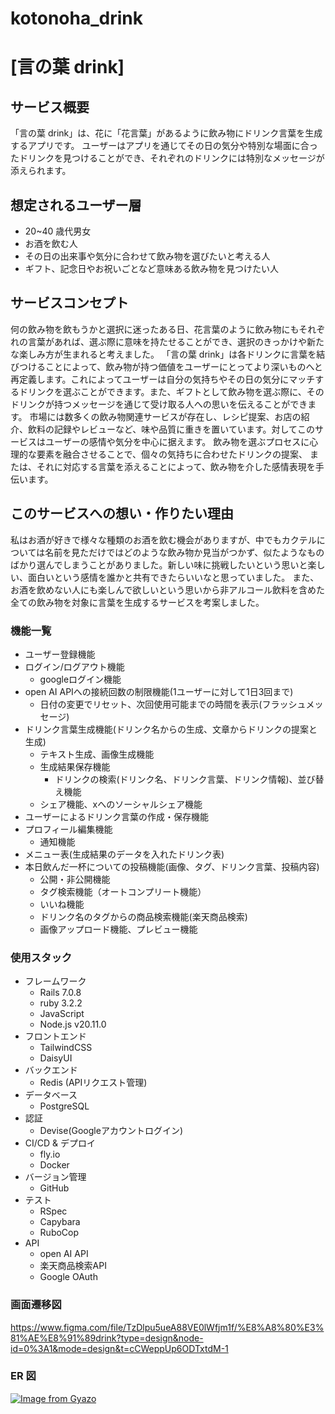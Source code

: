 # kotonoha_drink

# [言の葉 drink]

## サービス概要

「言の葉 drink」は、花に「花言葉」があるように飲み物にドリンク言葉を生成するアプリです。
ユーザーはアプリを通じてその日の気分や特別な場面に合ったドリンクを見つけることができ、それぞれのドリンクには特別なメッセージが添えられます。

## 想定されるユーザー層

- 20~40 歳代男女
- お酒を飲む人
- その日の出来事や気分に合わせて飲み物を選びたいと考える人
- ギフト、記念日やお祝いごとなど意味ある飲み物を見つけたい人

## サービスコンセプト

何の飲み物を飲もうかと選択に迷ったある日、花言葉のように飲み物にもそれぞれの言葉があれば、選ぶ際に意味を持たせることができ、選択のきっかけや新たな楽しみ方が生まれると考えました。
「言の葉 drink」は各ドリンクに言葉を結びつけることによって、飲み物が持つ価値をユーザーにとってより深いものへと再定義します。これによってユーザーは自分の気持ちやその日の気分にマッチするドリンクを選ぶことができます。また、ギフトとして飲み物を選ぶ際に、そのドリンクが持つメッセージを通じて受け取る人への思いを伝えることができます。
市場には数多くの飲み物関連サービスが存在し、レシピ提案、お店の紹介、飲料の記録やレビューなど、味や品質に重きを置いています。対してこのサービスはユーザーの感情や気分を中心に据えます。
飲み物を選ぶプロセスに心理的な要素を融合させることで、個々の気持ちに合わせたドリンクの提案、
または、それに対応する言葉を添えることによって、飲み物を介した感情表現を手伝います。

## このサービスへの想い・作りたい理由

私はお酒が好きで様々な種類のお酒を飲む機会がありますが、中でもカクテルについては名前を見ただけではどのような飲み物か見当がつかず、似たようなものばかり選んでしまうことがありました。新しい味に挑戦したいという思いと楽しい、面白いという感情を誰かと共有できたらいいなと思っていました。
また、お酒を飲めない人にも楽しんで欲しいという思いから非アルコール飲料を含めた全ての飲み物を対象に言葉を生成するサービスを考案しました。


### 機能一覧

- ユーザー登録機能
- ログイン/ログアウト機能
  - googleログイン機能
- open AI APIへの接続回数の制限機能(1ユーザーに対して1日3回まで)
  - 日付の変更でリセット、次回使用可能までの時間を表示(フラッシュメッセージ)
- ドリンク言葉生成機能(ドリンク名からの生成、文章からドリンクの提案と生成)
  - テキスト生成、画像生成機能
  - 生成結果保存機能
    - ドリンクの検索(ドリンク名、ドリンク言葉、ドリンク情報)、並び替え機能
  - シェア機能、xへのソーシャルシェア機能
- ユーザーによるドリンク言葉の作成・保存機能
- プロフィール編集機能
  - 通知機能
- メニュー表(生成結果のデータを入れたドリンク表)
- 本日飲んだ一杯についての投稿機能(画像、タグ、ドリンク言葉、投稿内容)
  - 公開・非公開機能
  - タグ検索機能（オートコンプリート機能）
  - いいね機能
  - ドリンク名のタグからの商品検索機能(楽天商品検索)
  - 画像アップロード機能、プレビュー機能

### 使用スタック
- フレームワーク
  - Rails 7.0.8
  - ruby 3.2.2
  - JavaScript
  - Node.js v20.11.0
- フロントエンド
  - TailwindCSS
  - DaisyUI
- バックエンド
  - Redis (APIリクエスト管理)
- データベース
  - PostgreSQL
- 認証
  - Devise(Googleアカウントログイン)
- CI/CD & デプロイ
  - fly.io
  - Docker
- バージョン管理
  - GitHub
- テスト
  - RSpec
  - Capybara
  - RuboCop
- API 
  - open AI API
  - 楽天商品検索API
  - Google OAuth

### 画面遷移図

https://www.figma.com/file/TzDlpu5ueA88VE0lWfjm1f/%E8%A8%80%E3%81%AE%E8%91%89drink?type=design&node-id=0%3A1&mode=design&t=cCWeppUp6ODTxtdM-1

### ER 図

[![Image from Gyazo](https://i.gyazo.com/094c4293ea5c2d7286e6960e0fb454ad.png)](https://gyazo.com/094c4293ea5c2d7286e6960e0fb454ad)
